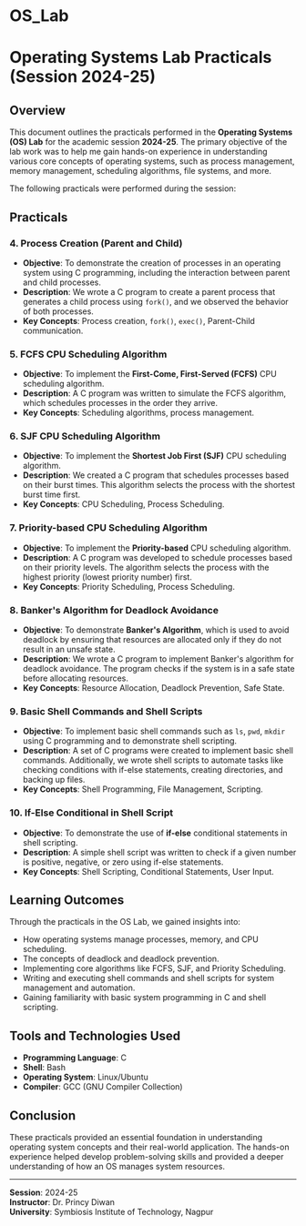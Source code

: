 # OS_Lab
# Operating Systems Lab Practicals (Session 2024-25)

## Overview
This document outlines the practicals performed in the **Operating Systems (OS) Lab** for the academic session **2024-25**. The primary objective of the lab work was to help me gain hands-on experience in understanding various core concepts of operating systems, such as process management, memory management, scheduling algorithms, file systems, and more.

The following practicals were performed during the session:

## Practicals

### 4. **Process Creation (Parent and Child)**
   - **Objective**: To demonstrate the creation of processes in an operating system using C programming, including the interaction between parent and child processes.
   - **Description**: We wrote a C program to create a parent process that generates a child process using `fork()`, and we observed the behavior of both processes.
   - **Key Concepts**: Process creation, `fork()`, `exec()`, Parent-Child communication.

### 5. **FCFS CPU Scheduling Algorithm**
   - **Objective**: To implement the **First-Come, First-Served (FCFS)** CPU scheduling algorithm.
   - **Description**: A C program was written to simulate the FCFS algorithm, which schedules processes in the order they arrive.
   - **Key Concepts**: Scheduling algorithms, process management.

### 6. **SJF CPU Scheduling Algorithm**
   - **Objective**: To implement the **Shortest Job First (SJF)** CPU scheduling algorithm.
   - **Description**: We created a C program that schedules processes based on their burst times. This algorithm selects the process with the shortest burst time first.
   - **Key Concepts**: CPU Scheduling, Process Scheduling.

### 7. **Priority-based CPU Scheduling Algorithm**
   - **Objective**: To implement the **Priority-based** CPU scheduling algorithm.
   - **Description**: A C program was developed to schedule processes based on their priority levels. The algorithm selects the process with the highest priority (lowest priority number) first.
   - **Key Concepts**: Priority Scheduling, Process Scheduling.

### 8. **Banker's Algorithm for Deadlock Avoidance**
   - **Objective**: To demonstrate **Banker's Algorithm**, which is used to avoid deadlock by ensuring that resources are allocated only if they do not result in an unsafe state.
   - **Description**: We wrote a C program to implement Banker's algorithm for deadlock avoidance. The program checks if the system is in a safe state before allocating resources.
   - **Key Concepts**: Resource Allocation, Deadlock Prevention, Safe State.

### 9. **Basic Shell Commands and Shell Scripts**
   - **Objective**: To implement basic shell commands such as `ls`, `pwd`, `mkdir` using C programming and to demonstrate shell scripting.
   - **Description**: A set of C programs were created to implement basic shell commands. Additionally, we wrote shell scripts to automate tasks like checking conditions with if-else statements, creating directories, and backing up files.
   - **Key Concepts**: Shell Programming, File Management, Scripting.

### 10. **If-Else Conditional in Shell Script**
   - **Objective**: To demonstrate the use of **if-else** conditional statements in shell scripting.
   - **Description**: A simple shell script was written to check if a given number is positive, negative, or zero using if-else statements.
   - **Key Concepts**: Shell Scripting, Conditional Statements, User Input.

## Learning Outcomes
Through the practicals in the OS Lab, we gained insights into:
   - How operating systems manage processes, memory, and CPU scheduling.
   - The concepts of deadlock and deadlock prevention.
   - Implementing core algorithms like FCFS, SJF, and Priority Scheduling.
   - Writing and executing shell commands and shell scripts for system management and automation.
   - Gaining familiarity with basic system programming in C and shell scripting.

## Tools and Technologies Used
   - **Programming Language**: C
   - **Shell**: Bash
   - **Operating System**: Linux/Ubuntu
   - **Compiler**: GCC (GNU Compiler Collection)

## Conclusion
These practicals provided an essential foundation in understanding operating system concepts and their real-world application. The hands-on experience helped develop problem-solving skills and provided a deeper understanding of how an OS manages system resources.

---

**Session**: 2024-25  
**Instructor**: Dr. Princy Diwan  
**University**: Symbiosis Institute of Technology, Nagpur
